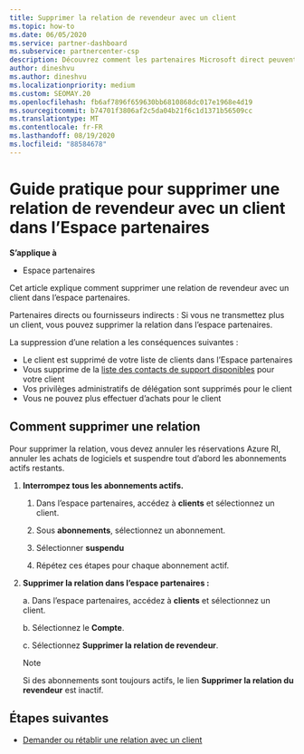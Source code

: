 ```yaml
---
title: Supprimer la relation de revendeur avec un client
ms.topic: how-to
ms.date: 06/05/2020
ms.service: partner-dashboard
ms.subservice: partnercenter-csp
description: Découvrez comment les partenaires Microsoft direct peuvent supprimer des clients de leur liste, supprimer des privilèges d’administrateur délégué et arrêter la prise en charge ou l’achat d’un client.
author: dineshvu
ms.author: dineshvu
ms.localizationpriority: medium
ms.custom: SEOMAY.20
ms.openlocfilehash: fb6af7896f659630bb6810868dc017e1968e4d19
ms.sourcegitcommit: b74701f3806af2c5da04b21f6c1d1371b56509cc
ms.translationtype: MT
ms.contentlocale: fr-FR
ms.lasthandoff: 08/19/2020
ms.locfileid: "88584678"
---
```

# <a name="how-to-remove-a-reseller-relationship-with-a-customer-in-partner-center"></a>Guide pratique pour supprimer une relation de revendeur avec un client dans l’Espace partenaires

**S’applique à**

- Espace partenaires

Cet article explique comment supprimer une relation de revendeur avec un client dans l’espace partenaires.

Partenaires directs ou fournisseurs indirects : Si vous ne transmettez plus un client, vous pouvez supprimer la relation dans l’espace partenaires.

La suppression d’une relation a les conséquences suivantes :

- Le client est supprimé de votre liste de clients dans l’Espace partenaires
- Vous supprime de la [liste des contacts de support disponibles](assign-support-contacts.md) pour votre client
- Vos privilèges administratifs de délégation sont supprimés pour le client
- Vous ne pouvez plus effectuer d’achats pour le client

## <a name="how-to-remove-a-relationship"></a>Comment supprimer une relation

Pour supprimer la relation, vous devez annuler les réservations Azure RI, annuler les achats de logiciels et suspendre tout d’abord les abonnements actifs restants.

1. **Interrompez tous les abonnements actifs.**

   1. Dans l’espace partenaires, accédez à **clients** et sélectionnez un client.

   2. Sous **abonnements**, sélectionnez un abonnement.

   3. Sélectionner **suspendu**

   4. Répétez ces étapes pour chaque abonnement actif.

2. **Supprimer la relation dans l’espace partenaires :**

   a. Dans l’espace partenaires, accédez à **clients** et sélectionnez un client.

   b. Sélectionnez le **Compte**.

   c. Sélectionnez **Supprimer la relation de revendeur**.

   > [!NOTE]
   > Si des abonnements sont toujours actifs, le lien **Supprimer la relation du revendeur** est inactif.

## <a name="next-steps"></a>Étapes suivantes

- [Demander ou rétablir une relation avec un client](request-a-relationship-with-a-customer.md)
